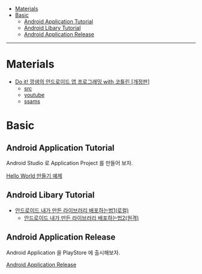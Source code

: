- [Materials](#materials)
- [Basic](#basic)
  - [Android Application Tutorial](#android-application-tutorial)
  - [Android Libary Tutorial](#android-libary-tutorial)
  - [Android Application Release](#android-application-release)

----

# Materials

* [Do it! 깡샘의 안드로이드 앱 프로그래밍 with 코틀린 [개정판]](http://easyspub.co.kr/20_Menu/BookView/489/PUB)
  * [src](https://kkangsnote.tistory.com/138?category=1048735)
  * [youtube](https://www.youtube.com/watch?v=zP5rl8NtZ6U&list=PLYlZbv3fX7WvaWMB9zRgbO7Hzf3MRgrIf&index=2)
  * [ssams](https://ssamz.com/lecture_view.php?LectureStep1=51&LectureSeq=18)

# Basic

## Android Application Tutorial

Android Studio 로 Application Project 를 만들어 보자.

[Hello World 만들기 예제](androidappdevelopment_helloworld.md)

## Android Libary Tutorial

* [안드로이드 내가 만든 라이브러리 배포하는법1(로컬)](https://dog-footprint.tistory.com/4?category=857506)
  * [안드로이드 내가 만든 라이브러리 배포하는법2(원격)](https://dog-footprint.tistory.com/5?category=857506)

## Android Application Release

Android Application 을 PlayStore 에 출시해보자.

[Android Application Release](androidapprelease.md)
